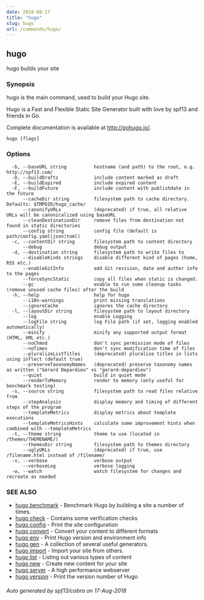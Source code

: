 ```yaml
---
date: 2018-08-17
title: "hugo"
slug: hugo
url: /commands/hugo/
---
```

## hugo

hugo builds your site

### Synopsis

hugo is the main command, used to build your Hugo site.

Hugo is a Fast and Flexible Static Site Generator
built with love by spf13 and friends in Go.

Complete documentation is available at http://gohugo.io/.

```
hugo [flags]
```

### Options

```
  -b, --baseURL string          hostname (and path) to the root, e.g. http://spf13.com/
  -D, --buildDrafts             include content marked as draft
  -E, --buildExpired            include expired content
  -F, --buildFuture             include content with publishdate in the future
      --cacheDir string         filesystem path to cache directory. Defaults: $TMPDIR/hugo_cache/
      --canonifyURLs            (deprecated) if true, all relative URLs will be canonicalized using baseURL
      --cleanDestinationDir     remove files from destination not found in static directories
      --config string           config file (default is path/config.yaml|json|toml)
  -c, --contentDir string       filesystem path to content directory
      --debug                   debug output
  -d, --destination string      filesystem path to write files to
      --disableKinds strings    disable different kind of pages (home, RSS etc.)
      --enableGitInfo           add Git revision, date and author info to the pages
      --forceSyncStatic         copy all files when static is changed.
      --gc                      enable to run some cleanup tasks (remove unused cache files) after the build
  -h, --help                    help for hugo
      --i18n-warnings           print missing translations
      --ignoreCache             ignores the cache directory
  -l, --layoutDir string        filesystem path to layout directory
      --log                     enable Logging
      --logFile string          log File path (if set, logging enabled automatically)
      --minify                  minify any supported output format (HTML, XML etc.)
      --noChmod                 don't sync permission mode of files
      --noTimes                 don't sync modification time of files
      --pluralizeListTitles     (deprecated) pluralize titles in lists using inflect (default true)
      --preserveTaxonomyNames   (deprecated) preserve taxonomy names as written ("Gérard Depardieu" vs "gerard-depardieu")
      --quiet                   build in quiet mode
      --renderToMemory          render to memory (only useful for benchmark testing)
  -s, --source string           filesystem path to read files relative from
      --stepAnalysis            display memory and timing of different steps of the program
      --templateMetrics         display metrics about template executions
      --templateMetricsHints    calculate some improvement hints when combined with --templateMetrics
  -t, --theme string            theme to use (located in /themes/THEMENAME/)
      --themesDir string        filesystem path to themes directory
      --uglyURLs                (deprecated) if true, use /filename.html instead of /filename/
  -v, --verbose                 verbose output
      --verboseLog              verbose logging
  -w, --watch                   watch filesystem for changes and recreate as needed
```

### SEE ALSO

* [hugo benchmark](/commands/hugo_benchmark/)	 - Benchmark Hugo by building a site a number of times.
* [hugo check](/commands/hugo_check/)	 - Contains some verification checks
* [hugo config](/commands/hugo_config/)	 - Print the site configuration
* [hugo convert](/commands/hugo_convert/)	 - Convert your content to different formats
* [hugo env](/commands/hugo_env/)	 - Print Hugo version and environment info
* [hugo gen](/commands/hugo_gen/)	 - A collection of several useful generators.
* [hugo import](/commands/hugo_import/)	 - Import your site from others.
* [hugo list](/commands/hugo_list/)	 - Listing out various types of content
* [hugo new](/commands/hugo_new/)	 - Create new content for your site
* [hugo server](/commands/hugo_server/)	 - A high performance webserver
* [hugo version](/commands/hugo_version/)	 - Print the version number of Hugo

###### Auto generated by spf13/cobra on 17-Aug-2018
